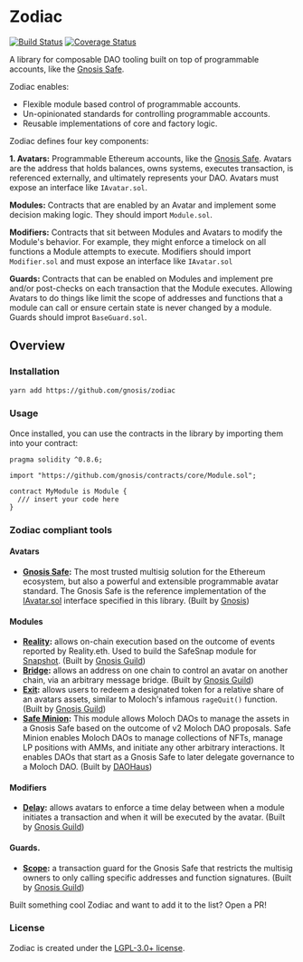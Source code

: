 # Zodiac

[![Build Status](https://github.com/gnosis/zodiac/workflows/zodiac/badge.svg?branch=master)](https://github.com/gnosis/zodiac/actions?branch=master)
[![Coverage Status](https://coveralls.io/repos/github/gnosis/zodiac/badge.svg?branch=master)](https://coveralls.io/github/gnosis/zodiac?branch=master)

A library for composable DAO tooling built on top of programmable accounts, like the [Gnosis Safe](https://gnosis-safe.io).

Zodiac enables:

- Flexible module based control of programmable accounts.
- Un-opinionated standards for controlling programmable accounts.
- Reusable implementations of core and factory logic.

Zodiac defines four key components:

**1. Avatars:** Programmable Ethereum accounts, like the [Gnosis Safe](https://gnosis-safe.io). Avatars are the address that holds balances, owns systems, executes transaction, is referenced externally, and ultimately represents your DAO.
Avatars must expose an interface like `IAvatar.sol`.

**Modules:** Contracts that are enabled by an Avatar and implement some decision making logic. They should import `Module.sol`.

**Modifiers:** Contracts that sit between Modules and Avatars to modify the Module's behavior. For example, they might enforce a timelock on all functions a Module attempts to execute. Modifiers should import `Modifier.sol` and must expose an interface like `IAvatar.sol`

**Guards:** Contracts that can be enabled on Modules and implement pre and/or post-checks on each transaction that the Module executes. Allowing Avatars to do things like limit the scope of addresses and functions that a module can call or ensure certain state is never changed by a module.
Guards should improt `BaseGuard.sol`.

## Overview

### Installation

```bash
yarn add https://github.com/gnosis/zodiac
```

### Usage

Once installed, you can use the contracts in the library by importing them into your contract:

```solidity
pragma solidity ^0.8.6;

import "https://github.com/gnosis/contracts/core/Module.sol";

contract MyModule is Module {
  /// insert your code here
}

```

### Zodiac compliant tools

#### Avatars

- **[Gnosis Safe](https://gnosis-safe.io):** The most trusted multisig solution for the Ethereum ecosystem, but also a powerful and extensible programmable avatar standard. The Gnosis Safe is the reference implementation of the [IAvatar.sol](contracts/core/IAvatar.sol) interface specified in this library. (Built by [Gnosis](https://gnosis.io))

#### Modules

- **[Reality](https://github.com/gnosis/zodiac-module-reality):** allows on-chain execution based on the outcome of events reported by Reality.eth. Used to build the SafeSnap module for [Snapshot](https://snapshot.org). (Built by [Gnosis Guild](https://twitter.com/gnosisguild))
- **[Bridge](https://github.com/gnosis/zodiac-module-bridge):** allows an address on one chain to control an avatar on another chain, via an arbitrary message bridge. (Built by [Gnosis Guild](https://twitter.com/gnosisguild))
- **[Exit](https://github.com/gnosis/zodiac-module-exit):** allows users to redeem a designated token for a relative share of an avatars assets, similar to Moloch's infamous `rageQuit()` function. (Built by [Gnosis Guild](https://twitter.com/gnosisguild))
- **[Safe Minion](https://github.com/HausDAO/MinionSummonerV2/blob/main/contracts/SafeMinion.sol):** This module allows Moloch DAOs to manage the assets in a Gnosis Safe based on the outcome of v2 Moloch DAO proposals. Safe Minion enables Moloch DAOs to manage collections of NFTs, manage LP positions with AMMs, and initiate any other arbitrary interactions. It enables DAOs that start as a Gnosis Safe to later delegate governance to a Moloch DAO. (Built by [DAOHaus](https://daohaus.club))

#### Modifiers

- **[Delay](https://github.com/gnosis/zodiac-modifier-delay):** allows avatars to enforce a time delay between when a module initiates a transaction and when it will be executed by the avatar. (Built by [Gnosis Guild](https://twitter.com/gnosisguild))

#### Guards.

- **[Scope](https://github.com/gnosis/zodiac-guard-scope):** a transaction guard for the Gnosis Safe that restricts the multisig owners to only calling specific addresses and function signatures. (Built by [Gnosis Guild](https://twitter.com/gnosisguild))

Built something cool Zodiac and want to add it to the list? Open a PR!

### License

Zodiac is created under the [LGPL-3.0+ license](LICENSE).

